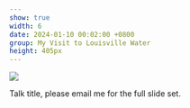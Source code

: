 ```yaml
---
show: true
width: 6
date: 2024-01-10 00:02:00 +0800
group: My Visit to Louisville Water
height: 405px
---
```

<div>
  <img class="lazy w-100 rounded-top" src="{{ '/assets/images/LWC_Pics/LWCVisit2.jpg' | relative_url }}">
  <div class="card-body">
    <p class="card-text">
      Talk title, please email me for the full slide set.
    </p>
  </div>
</div>
